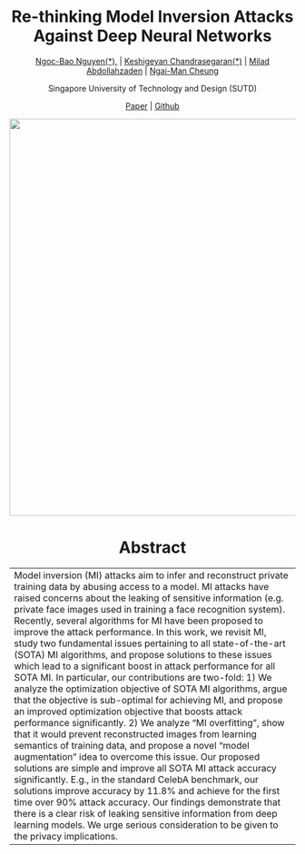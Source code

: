 <h1 align="center">Re-thinking Model Inversion Attacks Against Deep Neural Networks</h1>
<p align="center">
 <a href="mailto: thibaongoc_nguyen@mymail.sutd.edu.sg">Ngoc-Bao Nguyen(*),</a> |
 <a href="mailto: keshigeyan@sutd.edu.sg">Keshigeyan Chandrasegaran(*)</a> |
 <a href="mailto: milad_abdollahzadeh@sutd.edu.sg">Milad Abdollahzaden</a> |
 <a href="mailto: ngaiman_cheung@sutd.edu.sg">Ngai-Man Cheung</a> 
 </p>
<p align="center">
Singapore University of Technology and Design (SUTD) 
</p>
<p align="center">
<a href="https://github.com/ngoc-nguyen-0/Re_thinking_MI">Paper</a> |
<a href="https://github.com/ngoc-nguyen-0/Re_thinking_MI">Github</a> 
</p>

<p style="center">
<img width="700" src="./docs/assets/images/framework_v3_page-0001.jpg">
</p>

<h1 align="center">Abstract</h1>
<table align="center" width="850px">
<tbody>
<tr><td>
Model inversion (MI) attacks aim to infer and reconstruct private training data by abusing access to a model. MI attacks have raised concerns about the leaking of sensitive information (e.g. private face images used in training a face recognition system). Recently, several algorithms for MI have been proposed to improve the attack performance. In this work, we revisit MI, study two fundamental issues pertaining to all state-of-the-art (SOTA) MI algorithms, and propose solutions to these issues which lead to a significant boost in attack performance for all SOTA MI. In particular, our contributions are two-fold: 1) We analyze the optimization objective of SOTA MI algorithms, argue that the objective is sub-optimal for achieving MI, and propose an improved optimization objective that boosts attack performance significantly. 2) We analyze “MI overfitting”, show that it would prevent reconstructed images from learning semantics of training data, and propose a novel “model augmentation” idea to overcome this issue. Our proposed solutions are simple and improve all SOTA MI attack accuracy significantly. E.g., in the standard CelebA benchmark, our solutions improve accuracy by 11.8% and achieve for the first time over 90% attack accuracy. Our findings demonstrate that there is a clear risk of leaking sensitive information from deep learning models. We urge serious consideration to be given to the privacy implications.
</td> </tr>
</tbody></table>



